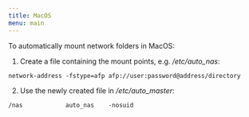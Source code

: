 ```yaml
---
title: MacOS
menu: main
---
```


To automatically mount network folders in MacOS:
1. Create a file containing the mount points, e.g. */etc/auto_nas*:
```
network-address -fstype=afp afp://user:password@address/directory
```
2. Use the newly created file in */etc/auto_master*:
```
/nas			auto_nas	-nosuid
```
